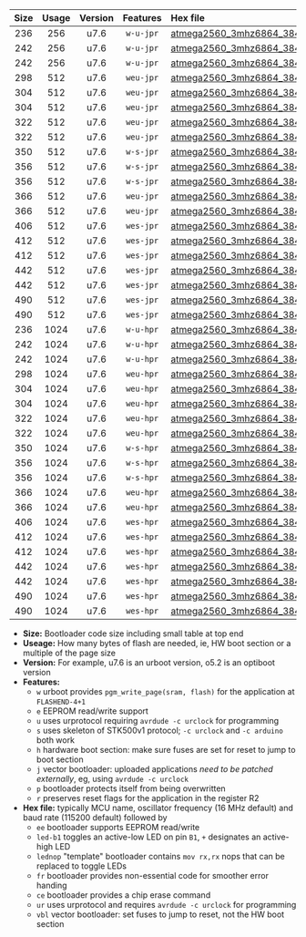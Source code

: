 |Size|Usage|Version|Features|Hex file|
|:-:|:-:|:-:|:-:|:--|
|236|256|u7.6|`w-u-jpr`|[atmega2560_3mhz6864_38400bps_ur_vbl.hex](https://raw.githubusercontent.com/stefanrueger/urboot/main//atmega2560_3mhz6864_38400bps_ur_vbl.hex)|
|242|256|u7.6|`w-u-jpr`|[atmega2560_3mhz6864_38400bps_led+b7_ur_vbl.hex](https://raw.githubusercontent.com/stefanrueger/urboot/main//atmega2560_3mhz6864_38400bps_led+b7_ur_vbl.hex)|
|242|256|u7.6|`w-u-jpr`|[atmega2560_3mhz6864_38400bps_lednop_ur_vbl.hex](https://raw.githubusercontent.com/stefanrueger/urboot/main//atmega2560_3mhz6864_38400bps_lednop_ur_vbl.hex)|
|298|512|u7.6|`weu-jpr`|[atmega2560_3mhz6864_38400bps_ee_ur_vbl.hex](https://raw.githubusercontent.com/stefanrueger/urboot/main//atmega2560_3mhz6864_38400bps_ee_ur_vbl.hex)|
|304|512|u7.6|`weu-jpr`|[atmega2560_3mhz6864_38400bps_ee_led+b7_ur_vbl.hex](https://raw.githubusercontent.com/stefanrueger/urboot/main//atmega2560_3mhz6864_38400bps_ee_led+b7_ur_vbl.hex)|
|304|512|u7.6|`weu-jpr`|[atmega2560_3mhz6864_38400bps_ee_lednop_ur_vbl.hex](https://raw.githubusercontent.com/stefanrueger/urboot/main//atmega2560_3mhz6864_38400bps_ee_lednop_ur_vbl.hex)|
|322|512|u7.6|`weu-jpr`|[atmega2560_3mhz6864_38400bps_ee_led+b7_fr_ur_vbl.hex](https://raw.githubusercontent.com/stefanrueger/urboot/main//atmega2560_3mhz6864_38400bps_ee_led+b7_fr_ur_vbl.hex)|
|322|512|u7.6|`weu-jpr`|[atmega2560_3mhz6864_38400bps_ee_lednop_fr_ur_vbl.hex](https://raw.githubusercontent.com/stefanrueger/urboot/main//atmega2560_3mhz6864_38400bps_ee_lednop_fr_ur_vbl.hex)|
|350|512|u7.6|`w-s-jpr`|[atmega2560_3mhz6864_38400bps_vbl.hex](https://raw.githubusercontent.com/stefanrueger/urboot/main//atmega2560_3mhz6864_38400bps_vbl.hex)|
|356|512|u7.6|`w-s-jpr`|[atmega2560_3mhz6864_38400bps_led+b7_vbl.hex](https://raw.githubusercontent.com/stefanrueger/urboot/main//atmega2560_3mhz6864_38400bps_led+b7_vbl.hex)|
|356|512|u7.6|`w-s-jpr`|[atmega2560_3mhz6864_38400bps_lednop_vbl.hex](https://raw.githubusercontent.com/stefanrueger/urboot/main//atmega2560_3mhz6864_38400bps_lednop_vbl.hex)|
|366|512|u7.6|`weu-jpr`|[atmega2560_3mhz6864_38400bps_ee_led+b7_fr_ce_ur_vbl.hex](https://raw.githubusercontent.com/stefanrueger/urboot/main//atmega2560_3mhz6864_38400bps_ee_led+b7_fr_ce_ur_vbl.hex)|
|366|512|u7.6|`weu-jpr`|[atmega2560_3mhz6864_38400bps_ee_lednop_fr_ce_ur_vbl.hex](https://raw.githubusercontent.com/stefanrueger/urboot/main//atmega2560_3mhz6864_38400bps_ee_lednop_fr_ce_ur_vbl.hex)|
|406|512|u7.6|`wes-jpr`|[atmega2560_3mhz6864_38400bps_ee_vbl.hex](https://raw.githubusercontent.com/stefanrueger/urboot/main//atmega2560_3mhz6864_38400bps_ee_vbl.hex)|
|412|512|u7.6|`wes-jpr`|[atmega2560_3mhz6864_38400bps_ee_led+b7_vbl.hex](https://raw.githubusercontent.com/stefanrueger/urboot/main//atmega2560_3mhz6864_38400bps_ee_led+b7_vbl.hex)|
|412|512|u7.6|`wes-jpr`|[atmega2560_3mhz6864_38400bps_ee_lednop_vbl.hex](https://raw.githubusercontent.com/stefanrueger/urboot/main//atmega2560_3mhz6864_38400bps_ee_lednop_vbl.hex)|
|442|512|u7.6|`wes-jpr`|[atmega2560_3mhz6864_38400bps_ee_led+b7_fr_vbl.hex](https://raw.githubusercontent.com/stefanrueger/urboot/main//atmega2560_3mhz6864_38400bps_ee_led+b7_fr_vbl.hex)|
|442|512|u7.6|`wes-jpr`|[atmega2560_3mhz6864_38400bps_ee_lednop_fr_vbl.hex](https://raw.githubusercontent.com/stefanrueger/urboot/main//atmega2560_3mhz6864_38400bps_ee_lednop_fr_vbl.hex)|
|490|512|u7.6|`wes-jpr`|[atmega2560_3mhz6864_38400bps_ee_led+b7_fr_ce_vbl.hex](https://raw.githubusercontent.com/stefanrueger/urboot/main//atmega2560_3mhz6864_38400bps_ee_led+b7_fr_ce_vbl.hex)|
|490|512|u7.6|`wes-jpr`|[atmega2560_3mhz6864_38400bps_ee_lednop_fr_ce_vbl.hex](https://raw.githubusercontent.com/stefanrueger/urboot/main//atmega2560_3mhz6864_38400bps_ee_lednop_fr_ce_vbl.hex)|
|236|1024|u7.6|`w-u-hpr`|[atmega2560_3mhz6864_38400bps_ur.hex](https://raw.githubusercontent.com/stefanrueger/urboot/main//atmega2560_3mhz6864_38400bps_ur.hex)|
|242|1024|u7.6|`w-u-hpr`|[atmega2560_3mhz6864_38400bps_led+b7_ur.hex](https://raw.githubusercontent.com/stefanrueger/urboot/main//atmega2560_3mhz6864_38400bps_led+b7_ur.hex)|
|242|1024|u7.6|`w-u-hpr`|[atmega2560_3mhz6864_38400bps_lednop_ur.hex](https://raw.githubusercontent.com/stefanrueger/urboot/main//atmega2560_3mhz6864_38400bps_lednop_ur.hex)|
|298|1024|u7.6|`weu-hpr`|[atmega2560_3mhz6864_38400bps_ee_ur.hex](https://raw.githubusercontent.com/stefanrueger/urboot/main//atmega2560_3mhz6864_38400bps_ee_ur.hex)|
|304|1024|u7.6|`weu-hpr`|[atmega2560_3mhz6864_38400bps_ee_led+b7_ur.hex](https://raw.githubusercontent.com/stefanrueger/urboot/main//atmega2560_3mhz6864_38400bps_ee_led+b7_ur.hex)|
|304|1024|u7.6|`weu-hpr`|[atmega2560_3mhz6864_38400bps_ee_lednop_ur.hex](https://raw.githubusercontent.com/stefanrueger/urboot/main//atmega2560_3mhz6864_38400bps_ee_lednop_ur.hex)|
|322|1024|u7.6|`weu-hpr`|[atmega2560_3mhz6864_38400bps_ee_led+b7_fr_ur.hex](https://raw.githubusercontent.com/stefanrueger/urboot/main//atmega2560_3mhz6864_38400bps_ee_led+b7_fr_ur.hex)|
|322|1024|u7.6|`weu-hpr`|[atmega2560_3mhz6864_38400bps_ee_lednop_fr_ur.hex](https://raw.githubusercontent.com/stefanrueger/urboot/main//atmega2560_3mhz6864_38400bps_ee_lednop_fr_ur.hex)|
|350|1024|u7.6|`w-s-hpr`|[atmega2560_3mhz6864_38400bps.hex](https://raw.githubusercontent.com/stefanrueger/urboot/main//atmega2560_3mhz6864_38400bps.hex)|
|356|1024|u7.6|`w-s-hpr`|[atmega2560_3mhz6864_38400bps_led+b7.hex](https://raw.githubusercontent.com/stefanrueger/urboot/main//atmega2560_3mhz6864_38400bps_led+b7.hex)|
|356|1024|u7.6|`w-s-hpr`|[atmega2560_3mhz6864_38400bps_lednop.hex](https://raw.githubusercontent.com/stefanrueger/urboot/main//atmega2560_3mhz6864_38400bps_lednop.hex)|
|366|1024|u7.6|`weu-hpr`|[atmega2560_3mhz6864_38400bps_ee_led+b7_fr_ce_ur.hex](https://raw.githubusercontent.com/stefanrueger/urboot/main//atmega2560_3mhz6864_38400bps_ee_led+b7_fr_ce_ur.hex)|
|366|1024|u7.6|`weu-hpr`|[atmega2560_3mhz6864_38400bps_ee_lednop_fr_ce_ur.hex](https://raw.githubusercontent.com/stefanrueger/urboot/main//atmega2560_3mhz6864_38400bps_ee_lednop_fr_ce_ur.hex)|
|406|1024|u7.6|`wes-hpr`|[atmega2560_3mhz6864_38400bps_ee.hex](https://raw.githubusercontent.com/stefanrueger/urboot/main//atmega2560_3mhz6864_38400bps_ee.hex)|
|412|1024|u7.6|`wes-hpr`|[atmega2560_3mhz6864_38400bps_ee_led+b7.hex](https://raw.githubusercontent.com/stefanrueger/urboot/main//atmega2560_3mhz6864_38400bps_ee_led+b7.hex)|
|412|1024|u7.6|`wes-hpr`|[atmega2560_3mhz6864_38400bps_ee_lednop.hex](https://raw.githubusercontent.com/stefanrueger/urboot/main//atmega2560_3mhz6864_38400bps_ee_lednop.hex)|
|442|1024|u7.6|`wes-hpr`|[atmega2560_3mhz6864_38400bps_ee_led+b7_fr.hex](https://raw.githubusercontent.com/stefanrueger/urboot/main//atmega2560_3mhz6864_38400bps_ee_led+b7_fr.hex)|
|442|1024|u7.6|`wes-hpr`|[atmega2560_3mhz6864_38400bps_ee_lednop_fr.hex](https://raw.githubusercontent.com/stefanrueger/urboot/main//atmega2560_3mhz6864_38400bps_ee_lednop_fr.hex)|
|490|1024|u7.6|`wes-hpr`|[atmega2560_3mhz6864_38400bps_ee_led+b7_fr_ce.hex](https://raw.githubusercontent.com/stefanrueger/urboot/main//atmega2560_3mhz6864_38400bps_ee_led+b7_fr_ce.hex)|
|490|1024|u7.6|`wes-hpr`|[atmega2560_3mhz6864_38400bps_ee_lednop_fr_ce.hex](https://raw.githubusercontent.com/stefanrueger/urboot/main//atmega2560_3mhz6864_38400bps_ee_lednop_fr_ce.hex)|

- **Size:** Bootloader code size including small table at top end
- **Useage:** How many bytes of flash are needed, ie, HW boot section or a multiple of the page size
- **Version:** For example, u7.6 is an urboot version, o5.2 is an optiboot version
- **Features:**
  + `w` urboot provides `pgm_write_page(sram, flash)` for the application at `FLASHEND-4+1`
  + `e` EEPROM read/write support
  + `u` uses urprotocol requiring `avrdude -c urclock` for programming
  + `s` uses skeleton of STK500v1 protocol; `-c urclock` and `-c arduino` both work
  + `h` hardware boot section: make sure fuses are set for reset to jump to boot section
  + `j` vector bootloader: uploaded applications *need to be patched externally*, eg, using `avrdude -c urclock`
  + `p` bootloader protects itself from being overwritten
  + `r` preserves reset flags for the application in the register R2
- **Hex file:** typically MCU name, oscillator frequency (16 MHz default) and baud rate (115200 default) followed by
  + `ee` bootloader supports EEPROM read/write
  + `led-b1` toggles an active-low LED on pin `B1`, `+` designates an active-high LED
  + `lednop` "template" bootloader contains `mov rx,rx` nops that can be replaced to toggle LEDs
  + `fr` bootloader provides non-essential code for smoother error handing
  + `ce` bootloader provides a chip erase command
  + `ur` uses urprotocol and requires `avrdude -c urclock` for programming
  + `vbl` vector bootloader: set fuses to jump to reset, not the HW boot section
